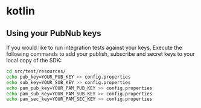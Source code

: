 
# kotlin

## Using your PubNub keys

If you would like to run integration tests against your keys, Execute the following commands to add your publish, subscribe and secret keys to your local copy of the SDK:


```bash
cd src/test/resources/
echo pub_key=YOUR_PUB_KEY >> config.properties
echo sub_key=YOUR_SUB_KEY >> config.properties
echo pam_pub_key=YOUR_PAM_PUB_KEY >> config.properties
echo pam_sub_key=YOUR_PAM_SUB_KEY >> config.properties
echo pam_sec_key=YOUR_PAM_SEC_KEY >> config.properties
```